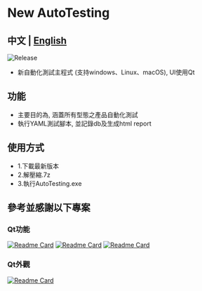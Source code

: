 # New AutoTesting

## 中文 | [English](README_EN.md)

![Release](https://img.shields.io/badge/Python-3.11.6%2B-blue)

- 新自動化測試主程式 (支持windows、Linux、macOS), UI使用Qt

## 功能
- 主要目的為, 涵蓋所有型態之產品自動化測試
- 執行YAML測試腳本, 並記錄db及生成html report

## 使用方式
- 1.下載最新版本 
- 2.解壓縮.7z
- 3.執行AutoTesting.exe

## 參考並感謝以下專案
### Qt功能
[![Readme Card](https://github-readme-stats.vercel.app/api/pin/?username=PyQt5&repo=PyQt)](https://github.com/PyQt5/PyQt)
[![Readme Card](https://github-readme-stats.vercel.app/api/pin/?username=PyQt5&repo=PyQtClient)](https://github.com/PyQt5/PyQtClient)
[![Readme Card](https://github-readme-stats.vercel.app/api/pin/?username=tonquer&repo=picacg-qt)](https://github.com/tonquer/picacg-qt)
### Qt外觀
[![Readme Card](https://github-readme-stats.vercel.app/api/pin/?username=UN-GCPDS&repo=qt-material)](https://github.com/UN-GCPDS/qt-material)
